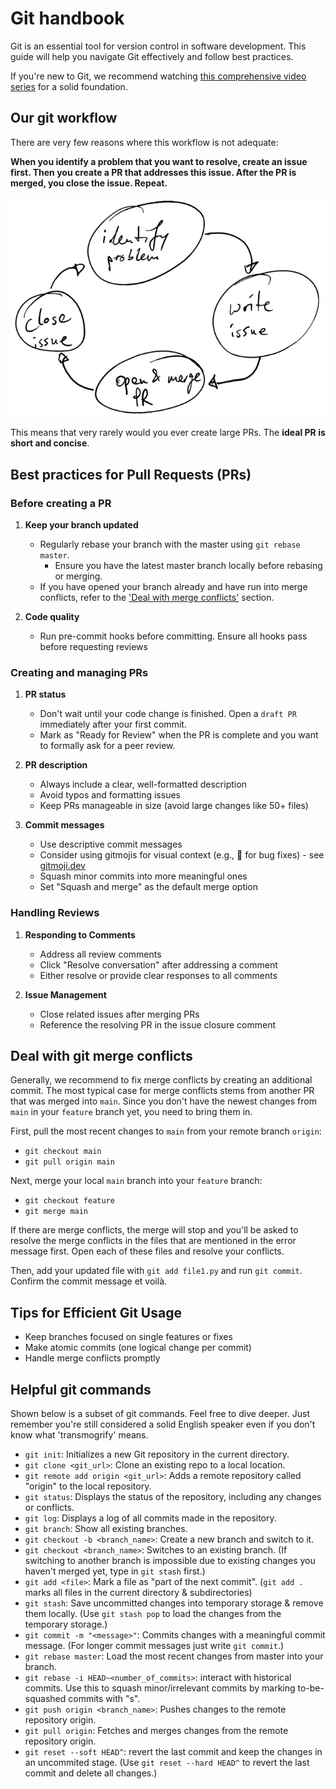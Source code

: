 # Git handbook

Git is an essential tool for version control in software development.
This guide will help you navigate Git effectively and follow best practices.

If you're new to Git, we recommend watching
[this comprehensive video series](https://www.youtube.com/watch?v=rH3zE7VlIMs)
for a solid foundation.

## Our git workflow

There are very few reasons where this workflow is not adequate:

**When you identify a problem that you want to resolve,
create an issue first. Then you create a PR that addresses this issue.
After the PR is merged, you close the issue.
Repeat.**

![Git workflow](./imgs/sketch-git_flow.png)

This means that very rarely would you ever create large PRs.
The **ideal PR is short and concise**.

## Best practices for Pull Requests (PRs)

### Before creating a PR

1. **Keep your branch updated**
   - Regularly rebase your branch with the master using `git rebase master`.
     - Ensure you have the latest master branch locally before rebasing or merging.
   - If you have opened your branch already and have run into merge conflicts,
     refer to the ['Deal with merge conflicts'](#deal-with-git-merge-conflicts) section.

2. **Code quality**
   - Run pre-commit hooks before committing.
     Ensure all hooks pass before requesting reviews

### Creating and managing PRs

1. **PR status**
   - Don't wait until your code change is finished.
     Open a `draft PR` immediately after your first commit.
   - Mark as "Ready for Review" when the PR is complete
     and you want to formally ask for a peer review.

2. **PR description**
   - Always include a clear, well-formatted description
   - Avoid typos and formatting issues
   - Keep PRs manageable in size (avoid large changes like 50+ files)

3. **Commit messages**
   - Use descriptive commit messages
   - Consider using gitmojis for visual context (e.g., :bug:
     for bug fixes) - see [gitmoji.dev](https://gitmoji.dev/)
   - Squash minor commits into more meaningful ones
   - Set "Squash and merge" as the default merge option

### Handling Reviews

1. **Responding to Comments**
   - Address all review comments
   - Click "Resolve conversation" after addressing a comment
   - Either resolve or provide clear responses to all comments

2. **Issue Management**
   - Close related issues after merging PRs
   - Reference the resolving PR in the issue closure comment

## Deal with git merge conflicts

Generally, we recommend to fix merge conflicts by creating an additional commit.
The most typical case for merge conflicts stems from another PR that was merged
into `main`. Since you don't have the newest changes from `main` in your `feature`
branch yet, you need to bring them in.

First, pull the most recent changes to `main` from your remote branch `origin`:

- `git checkout main`
- `git pull origin main`

Next, merge your local `main` branch into your `feature` branch:

- `git checkout feature`
- `git merge main`

If there are merge conflicts, the merge will stop and you'll be asked
to resolve the merge conflicts in the files that are mentioned in the
error message first. Open each of these files and resolve your conflicts.

Then, add your updated file with `git add file1.py` and run `git commit`.
Confirm the commit message et voilà.

## Tips for Efficient Git Usage

- Keep branches focused on single features or fixes
- Make atomic commits (one logical change per commit)
- Handle merge conflicts promptly

## Helpful git commands

Shown below is a subset of git commands.
Feel free to dive deeper.
Just remember you're still considered a solid English speaker
even if you don't know what 'transmogrify' means.

- `git init`: Initializes a new Git repository in the current directory.
- `git clone <git_url>`: Clone an existing repo to a local location.
- `git remote add origin <git_url>`: Adds a remote repository
  called "origin" to the local repository.
- `git status`: Displays the status of the repository, including any changes or conflicts.
- `git log`: Displays a log of all commits made in the repository.
- `git branch`: Show all existing branches.
- `git checkout -b <branch_name>`: Create a new branch and switch to it.
- `git checkout <branch_name>`: Switches to an existing branch.
  (If switching to another branch is impossible due to
  existing changes you haven't merged yet, type in `git stash` first.)
- `git add <file>`: Mark a file as "part of the next commit".
  (`git add .` marks all files in the current directory & subdirectories)
- `git stash`: Save uncommitted changes into temporary storage & remove them locally.
  (Use `git stash pop` to load the changes from the temporary storage.)
- `git commit -m "<message>"`: Commits changes with a meaningful commit message.
  (For longer commit messages just write `git commit`.)
- `git rebase master`: Load the most recent changes from master into your branch.
- `git rebase -i HEAD~<number_of_commits>`: interact with historical commits.
  Use this to squash minor/irrelevant commits by marking
  to-be-squashed commits with "s".
- `git push origin <branch_name>`: Pushes changes to the remote repository origin.
- `git pull origin`: Fetches and merges changes from the remote repository origin.
- `git reset --soft HEAD^`: revert the last commit
  and keep the changes in an uncommited stage.
  (Use `git reset --hard HEAD^` to revert the last commit and delete all changes.)
